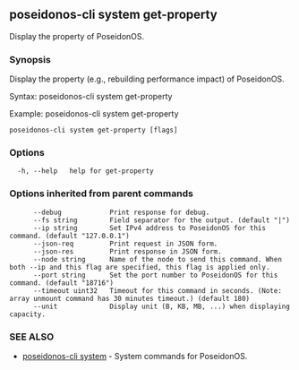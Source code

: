 ## poseidonos-cli system get-property

Display the property of PoseidonOS.

### Synopsis


Display the property (e.g., rebuilding performance impact) of PoseidonOS. 

Syntax:
	poseidonos-cli system get-property

Example:
	poseidonos-cli system get-property
          

```
poseidonos-cli system get-property [flags]
```

### Options

```
  -h, --help   help for get-property
```

### Options inherited from parent commands

```
      --debug            Print response for debug.
      --fs string        Field separator for the output. (default "|")
      --ip string        Set IPv4 address to PoseidonOS for this command. (default "127.0.0.1")
      --json-req         Print request in JSON form.
      --json-res         Print response in JSON form.
      --node string      Name of the node to send this command. When both --ip and this flag are specified, this flag is applied only.
      --port string      Set the port number to PoseidonOS for this command. (default "18716")
      --timeout uint32   Timeout for this command in seconds. (Note: array unmount command has 30 minutes timeout.) (default 180)
      --unit             Display unit (B, KB, MB, ...) when displaying capacity.
```

### SEE ALSO

* [poseidonos-cli system](poseidonos-cli_system.md)	 - System commands for PoseidonOS.

